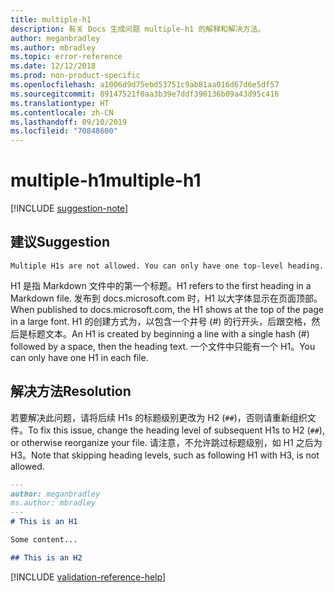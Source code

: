 ```yaml
---
title: multiple-h1
description: 有关 Docs 生成问题 multiple-h1 的解释和解决方法。
author: meganbradley
ms.author: mbradley
ms.topic: error-reference
ms.date: 12/12/2018
ms.prod: non-product-specific
ms.openlocfilehash: a1006d9d75ebd53751c9ab81aa016d67d6e5df57
ms.sourcegitcommit: 89147521f0aa3b39e7ddf390136b09a43d95c416
ms.translationtype: HT
ms.contentlocale: zh-CN
ms.lasthandoff: 09/10/2019
ms.locfileid: "70848600"
---
```

# <a name="multiple-h1"></a><span data-ttu-id="c1665-103">multiple-h1</span><span class="sxs-lookup"><span data-stu-id="c1665-103">multiple-h1</span></span>

[!INCLUDE [suggestion-note](includes/suggestion-note.md)]

## <a name="suggestion"></a><span data-ttu-id="c1665-104">建议</span><span class="sxs-lookup"><span data-stu-id="c1665-104">Suggestion</span></span>

`Multiple H1s are not allowed. You can only have one top-level heading.`

<span data-ttu-id="c1665-105">H1 是指 Markdown 文件中的第一个标题。</span><span class="sxs-lookup"><span data-stu-id="c1665-105">H1 refers to the first heading in a Markdown file.</span></span> <span data-ttu-id="c1665-106">发布到 docs.microsoft.com 时，H1 以大字体显示在页面顶部。</span><span class="sxs-lookup"><span data-stu-id="c1665-106">When published to docs.microsoft.com, the H1 shows at the top of the page in a large font.</span></span> <span data-ttu-id="c1665-107">H1 的创建方式为，以包含一个井号 (#) 的行开头，后跟空格，然后是标题文本。</span><span class="sxs-lookup"><span data-stu-id="c1665-107">An H1 is created by beginning a line with a single hash (#) followed by a space, then the heading text.</span></span> <span data-ttu-id="c1665-108">一个文件中只能有一个 H1。</span><span class="sxs-lookup"><span data-stu-id="c1665-108">You can only have one H1 in each file.</span></span>

## <a name="resolution"></a><span data-ttu-id="c1665-109">解决方法</span><span class="sxs-lookup"><span data-stu-id="c1665-109">Resolution</span></span>

<span data-ttu-id="c1665-110">若要解决此问题，请将后续 H1s 的标题级别更改为 H2 (`##`)，否则请重新组织文件。</span><span class="sxs-lookup"><span data-stu-id="c1665-110">To fix this issue, change the heading level of subsequent H1s to H2 (`##`), or otherwise reorganize your file.</span></span> <span data-ttu-id="c1665-111">请注意，不允许跳过标题级别，如 H1 之后为 H3。</span><span class="sxs-lookup"><span data-stu-id="c1665-111">Note that skipping heading levels, such as following H1 with H3, is not allowed.</span></span>

```markdown
---
author: meganbradley
ms.author: mbradley
---
# This is an H1

Some content...

## This is an H2
```

<!--make sure to add this file to your includes folder and verify the path-->
[!INCLUDE [validation-reference-help](includes/validation-reference-help.md)]